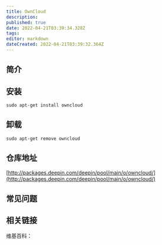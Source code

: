 ```yaml
---
title: OwnCloud
description: 
published: true
date: 2022-04-21T03:39:34.328Z
tags: 
editor: markdown
dateCreated: 2022-04-21T03:39:32.364Z
---
```


## 简介



## 安装

`sudo apt-get install owncloud`

## 卸载

`sudo apt-get remove owncloud`

## 仓库地址

[http://packages.deepin.com/deepin/pool/main/o/owncloud/](http://packages.deepin.com/deepin/pool/main/o/owncloud/)


## 常见问题


## 相关链接

维基百科：